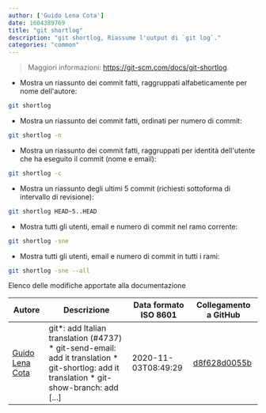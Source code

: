 ```yaml
---
author: ['Guido Lena Cota']
date: 1604389769
title: "git shortlog"
description: "git shortlog, Riassume l'output di `git log`."
categories: "common"
---
```

> Maggiori informazioni: <https://git-scm.com/docs/git-shortlog>.

- Mostra un riassunto dei commit fatti, raggruppati alfabeticamente per nome dell'autore:

```bash
git shortlog
```

- Mostra un riassunto dei commit fatti, ordinati per numero di commit:

```bash
git shortlog -n
```

- Mostra un riassunto dei commit fatti, raggruppati per identità dell'utente che ha eseguito il commit (nome e email):

```bash
git shortlog -c
```

- Mostra un riassunto degli ultimi 5 commit (richiesti sottoforma di intervallo di revisione):

```bash
git shortlog HEAD~5..HEAD
```

- Mostra tutti gli utenti, email e numero di commit nel ramo corrente:

```bash
git shortlog -sne
```

- Mostra tutti gli utenti, email e numero di commit in tutti i rami:

```bash
git shortlog -sne --all
```
Elenco delle modifiche apportate alla documentazione


Autore | Descrizione | Data formato ISO 8601 | Collegamento a GitHub
------|-----|-----|-----
[Guido Lena Cota](mailto:guido.lenacota@gmail.com) | git*: add Italian translation (#4737) * git-send-email: add it translation * git-shortlog: add it translation * git-show-branch: add [...] | 2020-11-03T08:49:29 | [d8f628d0055b](https://github.com/tldr-pages/tldr/commit/d8f628d0055bff98d5d64a811ea6349dfe245116)

